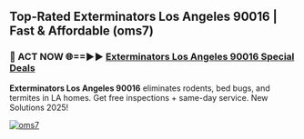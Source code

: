 ## Top-Rated Exterminators Los Angeles 90016 | Fast & Affordable (oms7)

<h3>🐜 ACT NOW 🌐==►► <a href="https://tinyurl.com/2dysvsjj" rel="nofollow">Exterminators Los Angeles 90016 Special Deals</a></h3>

**Exterminators Los Angeles 90016** eliminates rodents, bed bugs, and termites in LA homes. Get free inspections + same-day service. New Solutions 2025!

[![oms7](https://i.imgur.com/JCYaghj.jpeg)](https://tinyurl.com/2dysvsjj)